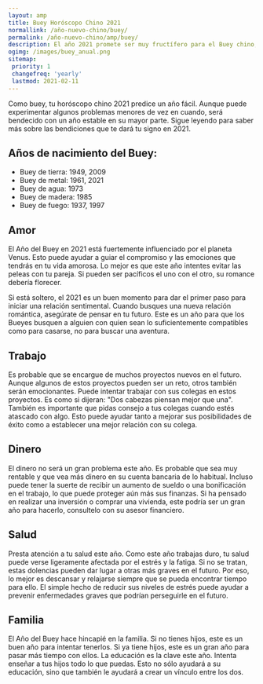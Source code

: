 ```yaml
---
layout: amp
title: Buey Horóscopo Chino 2021
normallink: /año-nuevo-chino/buey/
permalink: /año-nuevo-chino/amp/buey/
description: El año 2021 promete ser muy fructífero para el Buey chino, con gran alegría y poder. Los profesionales serán recompensados económicamente por su diligencia y habilidad. La familia desempeñará un papel importante en su vida. Los solteros se casarán, mientras que los casados podrán dar la bienvenida a un nuevo miembro de la familia. Los viajeros de negocios podrán iniciar nuevas asociaciones. La vida normal se verá alterada por viajes innecesarios y actividades sociales adicionales.
ogimg: /images/buey_anual.png
sitemap:
 priority: 1
 changefreq: 'yearly'
 lastmod: 2021-02-11
---
```


Como buey, tu horóscopo chino 2021 predice un año fácil. Aunque puede experimentar algunos problemas menores de vez en cuando, será bendecido con un año estable en su mayor parte. Sigue leyendo para saber más sobre las bendiciones que te dará tu signo en 2021.

## Años de nacimiento del Buey:
 - Buey de tierra: 1949, 2009
 - Buey de metal: 1961, 2021
 - Buey de agua: 1973
 - Buey de madera: 1985
 - Buey de fuego: 1937, 1997

## Amor
El Año del Buey en 2021 está fuertemente influenciado por el planeta Venus. Esto puede ayudar a guiar el compromiso y las emociones que tendrás en tu vida amorosa. Lo mejor es que este año intentes evitar las peleas con tu pareja. Si pueden ser pacíficos el uno con el otro, su romance debería florecer.

Si está soltero, el 2021 es un buen momento para dar el primer paso para iniciar una relación sentimental. Cuando busques una nueva relación romántica, asegúrate de pensar en tu futuro. Este es un año para que los Bueyes busquen a alguien con quien sean lo suficientemente compatibles como para casarse, no para buscar una aventura.

## Trabajo
Es probable que se encargue de muchos proyectos nuevos en el futuro. Aunque algunos de estos proyectos pueden ser un reto, otros también serán emocionantes. Puede intentar trabajar con sus colegas en estos proyectos. Es como si dijeran: "Dos cabezas piensan mejor que una". También es importante que pidas consejo a tus colegas cuando estés atascado con algo. Esto puede ayudar tanto a mejorar sus posibilidades de éxito como a establecer una mejor relación con su colega.

## Dinero
El dinero no será un gran problema este año. Es probable que sea muy rentable y que vea más dinero en su cuenta bancaria de lo habitual. Incluso puede tener la suerte de recibir un aumento de sueldo o una bonificación en el trabajo, lo que puede proteger aún más sus finanzas. Si ha pensado en realizar una inversión o comprar una vivienda, este podría ser un gran año para hacerlo, consultelo con su asesor financiero.

## Salud
Presta atención a tu salud este año. Como este año trabajas duro, tu salud puede verse ligeramente afectada por el estrés y la fatiga. Si no se tratan, estas dolencias pueden dar lugar a otras más graves en el futuro. Por eso, lo mejor es descansar y relajarse siempre que se pueda encontrar tiempo para ello. El simple hecho de reducir sus niveles de estrés puede ayudar a prevenir enfermedades graves que podrían perseguirle en el futuro.

## Familia
El Año del Buey hace hincapié en la familia. Si no tienes hijos, este es un buen año para intentar tenerlos. Si ya tiene hijos, este es un gran año para pasar más tiempo con ellos. La educación es la clave este año. Intenta enseñar a tus hijos todo lo que puedas. Esto no sólo ayudará a su educación, sino que también le ayudará a crear un vínculo entre los dos.
